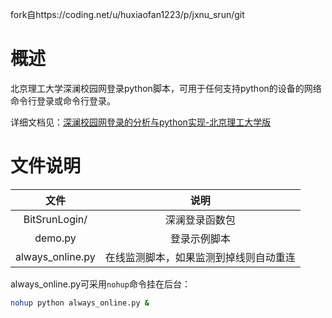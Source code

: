 fork自https://coding.net/u/huxiaofan1223/p/jxnu_srun/git

# 概述

北京理工大学深澜校园网登录python脚本，可用于任何支持python的设备的网络命令行登录或命令行登录。

详细文档见：[深澜校园网登录的分析与python实现-北京理工大学版](https://zhuanlan.zhihu.com/p/122556315)

# 文件说明

|文件|说明|
|:-:|:-:|
|BitSrunLogin/|深澜登录函数包|
|demo.py|登录示例脚本|
|always_online.py|在线监测脚本，如果监测到掉线则自动重连|

always_online.py可采用`nohup`命令挂在后台：
``` bash
nohup python always_online.py &
```
